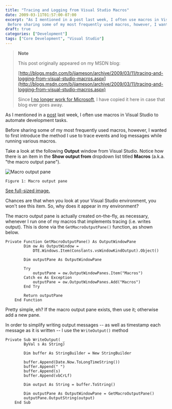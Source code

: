 ```yaml
---
title: "Tracing and Logging from Visual Studio Macros"
date: 2009-03-11T01:57:00-07:00
excerpt: "As I mentioned in a post last week, I often use macros in Visual Studio to automate development tasks. 
 Before sharing some of my most frequently used macros, however, I wanted to first introduce the method I use to trace events and log messages while..."
draft: true
categories: ["Development"]
tags: ["Core Development", "Visual Studio"]
---
```


> **Note**
>
> This post originally appeared on my MSDN blog:
>
> [http://blogs.msdn.com/b/jjameson/archive/2009/03/11/tracing-and-logging-from-visual-studio-macros.aspx](http://blogs.msdn.com/b/jjameson/archive/2009/03/11/tracing-and-logging-from-visual-studio-macros.aspx)
>
> Since
> [I no longer work for Microsoft](/blog/jjameson/2011/09/02/last-day-with-microsoft), I have copied it here in case that blog
> ever goes away.

As I mentioned in a [post](/blog/jjameson/2009/03/06/large-visual-studio-solutions-by-loading-unloading-projects) last week, I often use macros in Visual Studio to automate development  tasks.

Before sharing some of my most frequently used macros, however, I wanted to first  introduce the method I use to trace events and log messages while running various  macros.

Take a look at the following **Output** window from Visual Studio.  Notice how there is an item in the **Show output from** dropdown list  titled **Macros** (a.k.a. "the macro output pane").

![Macro output pane](https://www.technologytoolbox.com/blog/images/www_technologytoolbox_com/blog/jjameson/7/r_Macro%20Output%20Pane.png)

    Figure 1: Macro output pane

[See full-sized image.](/blog/images/www_technologytoolbox_com/blog/jjameson/7/o_Macro%20Output%20Pane.png)

Chances are that when you look at your Visual Studio environment, you won't see  this item. So, why does it appear in my environment?

The macro output pane is actually created on-the-fly, as necessary, whenever  I run one of my macros that implements tracing (i.e. writes output). This is done  via the `GetMacroOutputPane()` function, as shown below.

```
Private Function GetMacroOutputPane() As OutputWindowPane
        Dim ow As OutputWindow = _
            DTE.Windows.Item(Constants.vsWindowKindOutput).Object()

        Dim outputPane As OutputWindowPane

        Try
            outputPane = ow.OutputWindowPanes.Item("Macros")
        Catch ex As Exception
            outputPane = ow.OutputWindowPanes.Add("Macros")
        End Try

        Return outputPane
    End Function
```

Pretty simple, eh? If the macro output pane exists, then use it; otherwise add  a new pane.

In order to simplify writing output messages -- as well as timestamp each message  as it is written -- I use the `WriteOutput()` method

```
Private Sub WriteOutput( _
        ByVal s As String)

        Dim buffer As StringBuilder = New StringBuilder

        buffer.Append(Date.Now.ToLongTimeString())
        buffer.Append(" ")
        buffer.Append(s)
        buffer.Append(vbCrLf)

        Dim output As String = buffer.ToString()

        Dim outputPane As OutputWindowPane = GetMacroOutputPane()
        outputPane.OutputString(output)
    End Sub
```

